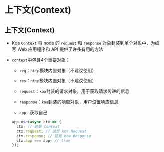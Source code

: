 # 上下文(Context)

## 上下文(Context)

  - Koa `Context` 将 node 的 `request` 和 `response` 对象封装到单个对象中，为编写 Web 应用程序和 API 提供了许多有用的方法

  - `context`中包含4个重要对象：

      - `req`：`http`模块内置对象（不建议使用）

      - `res`：`http`模块内置对象（不建议使用）

      - `request`：`koa`封装的请求对象，用于获取请求传递的信息

      - `response`：`koa`封装的响应对象，用户设置响应信息

      - `app` : 获取自己

    ```javascript
    app.use(async ctx => {
      ctx; // 这是 Context
      ctx.request; // 这是 koa Request
      ctx.response; // 这是 koa Response
      ctx.app === app; // true
    });
    ```

